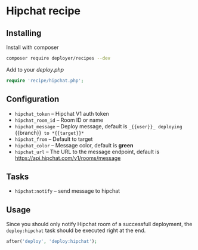 # Hipchat recipe

## Installing

Install with composer

```bash
composer require deployer/recipes --dev
```

Add to your _deploy.php_

```php
require 'recipe/hipchat.php';
```

## Configuration

- `hipchat_token` – Hipchat V1 auth token
- `hipchat_room_id` – Room ID or name
- `hipchat_message` –  Deploy message, default is `_{{user}}_ deploying `{{branch}}` to *{{target}}*`
- `hipchat_from` – Default to target
- `hipchat_color` – Message color, default is **green**
- `hipchat_url` –  The URL to the message endpoint, default is https://api.hipchat.com/v1/rooms/message

## Tasks

- `hipchat:notify` – send message to hipchat

## Usage

Since you should only notify Hipchat room of a successfull deployment, the `deploy:hipchat` task should be executed right at the end.

```php
after('deploy', 'deploy:hipchat');
```
